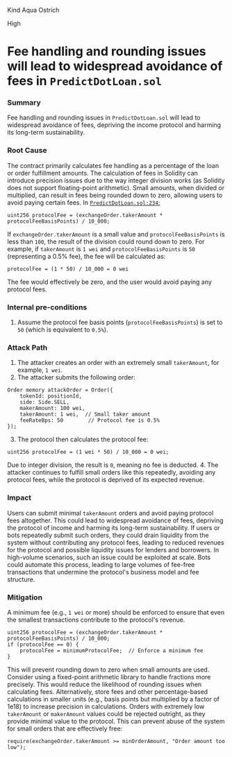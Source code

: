 Kind Aqua Ostrich

High

# Fee handling and rounding issues will lead to widespread avoidance of fees in `PredictDotLoan.sol`

### Summary

Fee handling and rounding issues in `PredictDotLoan.sol` will lead to widespread avoidance of fees, depriving the income protocol and harming its long-term sustainability.

### Root Cause

The contract primarily calculates fee handling as a percentage of the loan or order fulfillment amounts. The calculation of fees in Solidity can introduce precision issues due to the way integer division works (as Solidity does not support floating-point arithmetic). Small amounts, when divided or multiplied, can result in fees being rounded down to zero, allowing users to avoid paying certain fees.
In [`PredictDotLoan.sol:234`:](https://github.com/sherlock-audit/2024-09-predict-fun/blob/main/predict-dot-loan/contracts/PredictDotLoan.sol#L234)
```solidity 
uint256 protocolFee = (exchangeOrder.takerAmount * protocolFeeBasisPoints) / 10_000;
```
If `exchangeOrder.takerAmount` is a small value and `protocolFeeBasisPoints` is less than `100`, the result of the division could round down to zero. For example, if `takerAmount` is `1 wei` and `protocolFeeBasisPoints` is `50` (representing a 0.5% fee), the fee will be calculated as:
```solidity
protocolFee = (1 * 50) / 10_000 = 0 wei
```
The fee would effectively be zero, and the user would avoid paying any protocol fees.


### Internal pre-conditions

1. Assume the protocol fee basis points (`protocolFeeBasisPoints`) is set to `50` (which is equivalent to `0.5%`).

### Attack Path

1. The attacker creates an order with an extremely small `takerAmount`, for example, `1 wei`.
2. The attacker submits the following order:
```solidity
Order memory attackOrder = Order({
    tokenId: positionId,
    side: Side.SELL,
    makerAmount: 100 wei,
    takerAmount: 1 wei,  // Small taker amount
    feeRateBps: 50        // Protocol fee is 0.5%
});
```
3. The protocol then calculates the protocol fee:
```solidity
uint256 protocolFee = (1 wei * 50) / 10_000 = 0 wei;
```
Due to integer division, the result is `0`, meaning no fee is deducted.
4. The attacker continues to fulfill small orders like this repeatedly, avoiding any protocol fees, while the protocol is deprived of its expected revenue.

### Impact

Users can submit minimal `takerAmount` orders and avoid paying protocol fees altogether. This could lead to widespread avoidance of fees, depriving the protocol of income and harming its long-term sustainability.
If users or bots repeatedly submit such orders, they could drain liquidity from the system without contributing any protocol fees, leading to reduced revenues for the protocol and possible liquidity issues for lenders and borrowers.
In high-volume scenarios, such an issue could be exploited at scale. Bots could automate this process, leading to large volumes of fee-free transactions that undermine the protocol's business model and fee structure.

### Mitigation

A minimum fee (e.g., `1 wei` or more) should be enforced to ensure that even the smallest transactions contribute to the protocol's revenue.
```solidity
uint256 protocolFee = (exchangeOrder.takerAmount * protocolFeeBasisPoints) / 10_000;
if (protocolFee == 0) {
    protocolFee = minimumProtocolFee;  // Enforce a minimum fee
}
```
This will prevent rounding down to zero when small amounts are used.
Consider using a fixed-point arithmetic library to handle fractions more precisely. This would reduce the likelihood of rounding issues when calculating fees.
Alternatively, store fees and other percentage-based calculations in smaller units (e.g., basis points but multiplied by a factor of 1e18) to increase precision in calculations.
Orders with extremely low `takerAmount` or `makerAmount` values could be rejected outright, as they provide minimal value to the protocol. This can prevent abuse of the system for small orders that are effectively free:
```solidity
require(exchangeOrder.takerAmount >= minOrderAmount, "Order amount too low");
```

